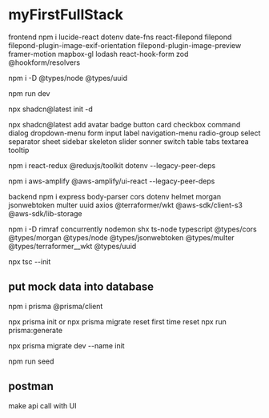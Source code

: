 # myFirstFullStack

frontend
npm i lucide-react dotenv date-fns react-filepond filepond filepond-plugin-image-exif-orientation filepond-plugin-image-preview framer-motion mapbox-gl lodash react-hook-form zod @hookform/resolvers

npm i -D @types/node @types/uuid

npm run dev

npx shadcn@latest init -d

npx shadcn@latest add avatar badge button card checkbox command dialog dropdown-menu form input label navigation-menu radio-group select separator sheet sidebar skeleton slider sonner switch table tabs textarea tooltip

npm i react-redux @reduxjs/toolkit dotenv --legacy-peer-deps

npm i aws-amplify @aws-amplify/ui-react --legacy-peer-deps

backend
npm i express body-parser cors dotenv helmet morgan jsonwebtoken multer uuid axios @terraformer/wkt @aws-sdk/client-s3 @aws-sdk/lib-storage

npm i -D rimraf concurrently nodemon shx ts-node typescript @types/cors @types/morgan @types/node @types/jsonwebtoken @types/multer @types/terraformer\_\_wkt @types/uuid

npx tsc --init

## put mock data into database

npm i prisma @prisma/client

npx prisma init or npx prisma migrate reset
first time reset
npx run prisma:generate

npx prisma migrate dev --name init

npm run seed

## postman

make api call with UI
